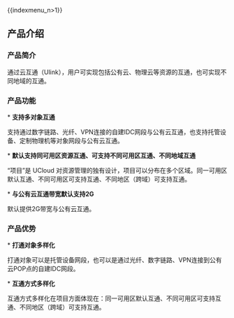 {{indexmenu_n>1}}

## 产品介绍

### 产品简介

通过云互通（Ulink），用户可实现包括公有云、物理云等资源的互通，也可实现不同地域的互通。

### 产品功能

\* **支持多对象互通**

支持通过数字链路、光纤、VPN连接的自建IDC网段与公有云互通，也支持托管设备、定制物理机等对象网段与公有云互通。

\* **默认支持同可用区资源互通、可支持不同可用区互通、不同地域互通**

“项目”是 UCloud 对资源管理的独有设计，项目可以分布在多个区域。同一可用区默认互通、不同可用区可支持互通、不同地区（跨域）可支持互通。

\* **与公有云互通带宽默认支持2G**

默认提供2G带宽与公有云互通。

### 产品优势

\* **打通对象多样化**

打通对象可以是托管设备网段，也可以是通过光纤、数字链路、VPN连接到公有云POP点的自建IDC网段。

\* **互通方式多样化**

互通方式多样化在项目方面体现在：同一可用区默认互通、不同可用区可支持互通、不同地区（跨域）可支持互通。
